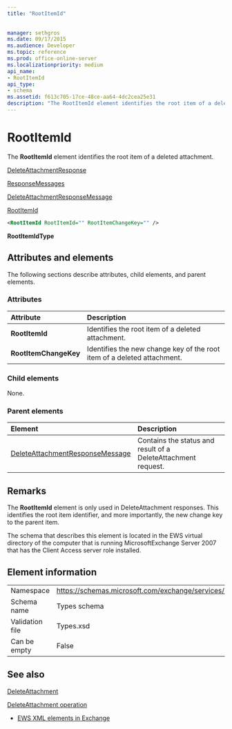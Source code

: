 ```yaml
---
title: "RootItemId"
 
 
manager: sethgros
ms.date: 09/17/2015
ms.audience: Developer
ms.topic: reference
ms.prod: office-online-server
ms.localizationpriority: medium
api_name:
- RootItemId
api_type:
- schema
ms.assetid: f613c705-17ce-48ce-aa64-4dc2cea25e31
description: "The RootItemId element identifies the root item of a deleted attachment."
---
```


# RootItemId

The **RootItemId** element identifies the root item of a deleted attachment. 
  
[DeleteAttachmentResponse](deleteattachmentresponse.md)
  
[ResponseMessages](responsemessages.md)
  
[DeleteAttachmentResponseMessage](deleteattachmentresponsemessage.md)
  
[RootItemId](rootitemid.md)
  
```xml
<RootItemId RootItemId="" RootItemChangeKey="" />
```

 **RootItemIdType**
## Attributes and elements

The following sections describe attributes, child elements, and parent elements.
  
### Attributes

|**Attribute**|**Description**|
|:-----|:-----|
|**RootItemId** <br/> |Identifies the root item of a deleted attachment.  <br/> |
|**RootItemChangeKey** <br/> |Identifies the new change key of the root item of a deleted attachment.  <br/> |
   
### Child elements

None.
  
### Parent elements

|**Element**|**Description**|
|:-----|:-----|
|[DeleteAttachmentResponseMessage](deleteattachmentresponsemessage.md) <br/> |Contains the status and result of a DeleteAttachment request.  <br/> |
   
## Remarks

The **RootItemId** element is only used in DeleteAttachment responses. This identifies the root item identifier, and more importantly, the new change key to the parent item. 
  
The schema that describes this element is located in the EWS virtual directory of the computer that is running MicrosoftExchange Server 2007 that has the Client Access server role installed.
  
## Element information

|||
|:-----|:-----|
|Namespace  <br/> |https://schemas.microsoft.com/exchange/services/2006/types  <br/> |
|Schema name  <br/> |Types schema  <br/> |
|Validation file  <br/> |Types.xsd  <br/> |
|Can be empty  <br/> |False  <br/> |
   
## See also



[DeleteAttachment](deleteattachment.md)
  
[DeleteAttachment operation](deleteattachment-operation.md)


- [EWS XML elements in Exchange](ews-xml-elements-in-exchange.md)

